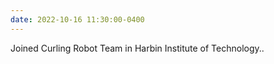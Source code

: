 ```yaml
---
date: 2022-10-16 11:30:00-0400
---
```


Joined Curling Robot Team in Harbin Institute of Technology..
